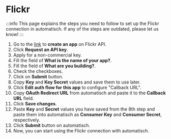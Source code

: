 # Flickr

:::info
This page explains the steps you need to follow to set up the Flickr
connection in automatisch. If any of the steps are outdated, please let us know!
:::

1. Go to the [link](https://www.flickr.com/services/apps/create/) to **create an
   app** on Flickr API.
2. Click **Request an API key**.
3. Apply for a non-commercial key.
4. Fill the field of **What is the name of your app?**.
5. Fill the field of **What are you building?**.
6. Check the checkboxes.
7. Click on **Submit** button.
8. Copy **Key** and **Key Secret** values and save them to use later.
9. Click **Edit auth flow for this app** to configure "Callback URL".
10. Copy **OAuth Redirect URL** from automatisch and paste it to the **Callback URL** field.
11. Click **Save changes**.
12. Paste **Key** and **Secret** values you have saved from the 8th step and paste them into automatisch as **Consumer Key** and **Consumer Secret**, respectively.
13. Click **Submit** button on automatisch.
14. Now, you can start using the Flickr connection with automatisch.

